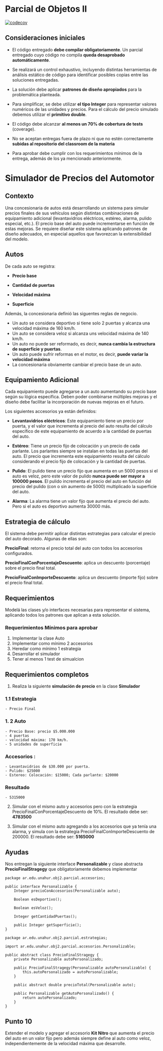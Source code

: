 # Parcial de Objetos II

[![codecov](https://codecov.io/github/unahur-obj2/simulador_vehiculos/graph/badge.svg?token=W0R1Q1C272)](https://codecov.io/github/unahur-obj2/simulador_vehiculos)

## Consideraciones iniciales

- El código entregado **debe compilar obligatoriamente**. Un parcial entregado cuyo código no compila **queda desaprobado automáticamente**.

- Se realizará un control exhaustivo, incluyendo distintas herramientas de análisis estático de código para identificar posibles copias entre las soluciones entregadas.

- La solución debe aplicar **patrones de diseño apropiados** para la problemática planteada.

- Para simplificar, se debe utilizar **el tipo Integer** para representar valores numéricos de las unidades y precios. Para el cálculo del precio simulado debemos utilizar el **primitivo double**.

- El código debe alcanzar **al menos un 70% de cobertura de tests** (coverage).

- No se aceptan entregas fuera de plazo ni que no estén correctamente **subidas al repositorio del classroom de la materia**

- Para aprobar debe cumplir con los requerimientos mínimos de la entrega, además de los ya mencionado anteriormente.

# Simulador de Precios del Automotor

## Contexto

Una concesionaria de autos está desarrollando un sistema para simular precios finales de sus vehículos según distintas combinaciones de equipamiento adicional (levantavidrios eléctricos, estéreo, alarma, pulido especial, etc.).
El precio base del auto puede incrementarse en función de estas mejoras. Se requiere diseñar este sistema aplicando patrones de diseño adecuados, en especial aquellos que favorezcan la extensibilidad del modelo.

## Autos

De cada auto se registra:

- **Precio base**

- **Cantidad de puertas**

- **Velocidad máxima**

- **Superficie**

Además, la concesionaria definió las siguentes reglas de negocio.

- Un auto se considera deportivo si tiene solo 2 puertas y alcanza una velocidad máxima de 160 km/h.
- Un auto se considera veloz si alcanza uns velocidad máxima de 140 km/h.
- Un auto no puede ser reformado, es decir, **nunca cambia la estructura de superficie y puertas**.
- Un auto puede sufrir reformas en el motor, es decir, **puede variar la velocidad máxima**
- La concesionaria obviamente cambiar el precio base de un auto.

## Equipamiento Adicional

Cada equipamiento puede agregarse a un auto aumentando su precio base según su lógica específica. Deben poder combinarse múltiples mejoras y el diseño debe facilitar la incorporación de nuevas mejoras en el futuro.

Los siguientes accesorios ya están definidos:

- **Levantavidrios eléctricos**: Este equipamiento tiene un precio por puerta, y el valor que incrementa al precio del auto resulta del cálculo específico de este equipamiento de acuerdo a la cantidad de puertas del auto.

- **Estéreo**: Tiene un precio fijo de colocación y un precio de cada parlante. Los parlantes siempre se instalan en todas las puertas del auto. El precio que incrementa este equipamiento resulta del cálculo considerando el precio fijo de colocación y la cantidad de puertas.

- **Pulido**: El pulido tiene un precio fijo que aumenta en un 5000 pesos si el auto es veloz, pero este valor de pulido **nunca puede ser mayor a 100000 pesos**. El pulido incrementa el precio del auto en función del precio del pulido (con o sin aumento de 5000) multiplicado la superficie del auto.

- **Alarma**: La alarma tiene un valor fijo que aumenta el precio del auto. Pero si el auto es deportivo aumenta 30000 más.

## Estrategia de cálculo

El sistema debe permitir aplicar distintas estrategias para calcular el precio del auto decorado. Algunas de ellas son:

**PrecioFinal**: retorna el precio total del auto con todos los accesorios configurados.

**PrecioFinalConPorcentajeDescuento**: aplica un descuento (porcentaje) sobre el precio final total.

**PrecioFinalConImporteDescuento**: aplica un descuento (importe fijo) sobre el precio final total.

## Requerimientos

Modelá las clases y/o interfaces necesarias para representar el sistema, aplicando todos los patrones que aplican a esta solución.

### Requerimientos Mínimos para aprobar

1. Implementar la clase Auto
2. Implementar como mínimo 2 accesorios
3. Heredar como mínimo 1 estrategia
4. Desarrollar el simulador
5. Tener al menos 1 test de simualcion

## Requerimientos completos

1.  Realiza la siguiente **simulación de precio** en la clase **Simulador**

### 1.1 Estrategia

    - Precio Final

### 1. 2 Auto

    - Precio Base: precio $5.000.000
    - 4 puertas
    - velocidad máxima: 170 km/h.
    - 5 unidades de superficie

### Accesorios :

    - Levantavidrios de $30.000 por puerta.
    - Pulido: $25000
    - Estereo: Colocación: $15000; Cada parlante: $20000

### Resultado

    - 5315000

2.  Simular con el mismo auto y accesorios pero con la estrategia PrecioFinalConPorcentajeDescuento de 10%. El resultado debe ser: **4783500**

3.  Simular con el mismo auto agregando a los accesorios que ya tenía una alarma, y simula con la estrategia PrecioFinalConImporteDescuento de 200000. El resultado debe ser: **5165000**

## Ayudas

Nos entregan la siguiente interface **Personalizable** y clase abstracta **PrecioFinalStragegy** que obligatoriamente debemos implementar

```
package ar.edu.unahur.obj2.parcial.accesorios;

public interface Personalizable {
    Integer precioConAccesorios(Personalizable auto);

    Boolean esDeportivo();

    Boolean esVeloz();

    Integer getCantidadPuertas();

    public Integer getSuperficie();
}

```

```
package ar.edu.unahur.obj2.parcial.estrategias;

import ar.edu.unahur.obj2.parcial.accesorios.Personalizable;

public abstract class PrecioFinalStragegy {
    private Personalizable autoPersonalizado;

    public PrecioFinalStragegy(Personalizable autoPersonalizable) {
        this.autoPersonalizado = autoPersonalizable;
    }

    public abstract double precioTotal(Personalizable auto);

    public Personalizable getAutoPersonalizado() {
        return autoPersonalizado;
    }
}

```

## Punto 10

Extender el modelo y agregar el accesorio **Kit Nitro** que aumenta el precio del auto en un valor fijo pero además siempre define al auto como veloz, independientemente de la velocidad máxima que desarrolle.
